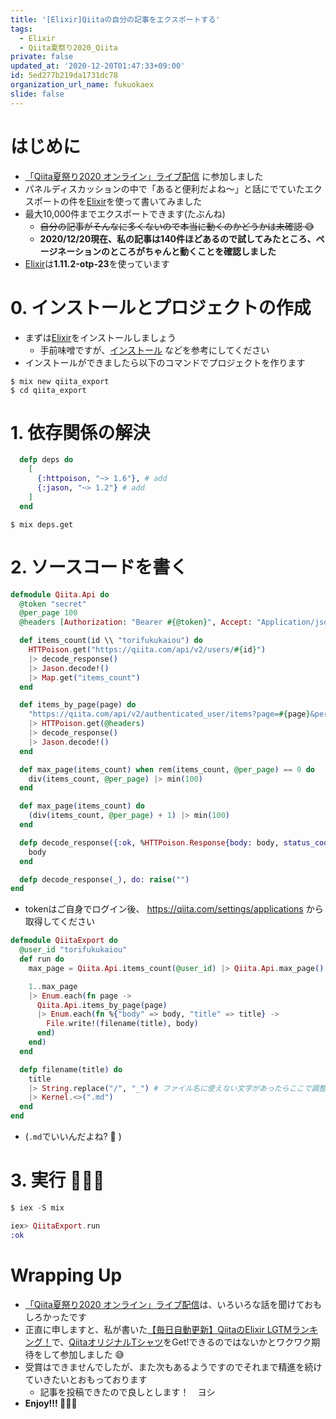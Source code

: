 ```yaml
---
title: '[Elixir]Qiitaの自分の記事をエクスポートする'
tags:
  - Elixir
  - Qiita夏祭り2020_Qiita
private: false
updated_at: '2020-12-20T01:47:33+09:00'
id: 5ed277b219da1731dc78
organization_url_name: fukuokaex
slide: false
---
```

# はじめに
- [「Qiita夏祭り2020 オンライン」ライブ配信](https://connpass.com/event/180539/) に参加しました
- パネルディスカッションの中で「あると便利だよね〜」と話にでていたエクスポートの件を[Elixir](https://elixir-lang.org/)を使って書いてみました
- 最大10,000件までエクスポートできます(たぶんね)
    - ~~自分の記事がそんなに多くないので本当に動くのかどうかは未確認 :sweat_smile:~~
    - **2020/12/20現在、私の記事は140件ほどあるので試してみたところ、ページネーションのところがちゃんと動くことを確認しました**
- [Elixir](https://elixir-lang.org/)は**1.11.2-otp-23**を使っています

# 0. インストールとプロジェクトの作成
- まずは[Elixir](https://elixir-lang.org/)をインストールしましょう
    - 手前味噌ですが、[インストール](https://qiita.com/torifukukaiou/items/d04d0273749c41eb50af#0-%E3%82%A4%E3%83%B3%E3%82%B9%E3%83%88%E3%83%BC%E3%83%AB) などを参考にしてください
- インストールができましたら以下のコマンドでプロジェクトを作ります

```
$ mix new qiita_export
$ cd qiita_export
```

# 1. 依存関係の解決

```elixir:mix.exs
  defp deps do
    [
      {:httpoison, "~> 1.6"}, # add
      {:jason, "~> 1.2"} # add
    ]
  end
```

```
$ mix deps.get
```

# 2. ソースコードを書く

```elixir:lib/qiita/api.ex
defmodule Qiita.Api do
  @token "secret"
  @per_page 100
  @headers [Authorization: "Bearer #{@token}", Accept: "Application/json; Charset=utf-8"]

  def items_count(id \\ "torifukukaiou") do
    HTTPoison.get("https://qiita.com/api/v2/users/#{id}")
    |> decode_response()
    |> Jason.decode!()
    |> Map.get("items_count")
  end

  def items_by_page(page) do
    "https://qiita.com/api/v2/authenticated_user/items?page=#{page}&per_page=#{@per_page}"
    |> HTTPoison.get(@headers)
    |> decode_response()
    |> Jason.decode!()
  end

  def max_page(items_count) when rem(items_count, @per_page) == 0 do
    div(items_count, @per_page) |> min(100)
  end

  def max_page(items_count) do
    (div(items_count, @per_page) + 1) |> min(100)
  end

  defp decode_response({:ok, %HTTPoison.Response{body: body, status_code: 200}}) do
    body
  end

  defp decode_response(_), do: raise("")
end
```

- tokenはご自身でログイン後、 https://qiita.com/settings/applications から取得してください

```elixir:qiita_export.ex
defmodule QiitaExport do
  @user_id "torifukukaiou"
  def run do
    max_page = Qiita.Api.items_count(@user_id) |> Qiita.Api.max_page()

    1..max_page
    |> Enum.each(fn page ->
      Qiita.Api.items_by_page(page)
      |> Enum.each(fn %{"body" => body, "title" => title} ->
        File.write!(filename(title), body)
      end)
    end)
  end

  defp filename(title) do
    title
    |> String.replace("/", "_") # ファイル名に使えない文字があったらここで調整
    |> Kernel.<>(".md")
  end
end
```

- (`.md`でいいんだよね? :thinking: )


# 3. 実行 :rocket::rocket::rocket:

```elixir
$ iex -S mix

iex> QiitaExport.run
:ok
``` 

# Wrapping Up
- [「Qiita夏祭り2020 オンライン」ライブ配信](https://connpass.com/event/180539/)は、いろいろな話を聞けておもしろかったです
- 正直に申しますと、私が書いた[【毎日自動更新】QiitaのElixir LGTMランキング！](https://qiita.com/torifukukaiou/items/1edb3e961acf002478fd)で、[QiitaオリジナルTシャツ](https://qiita.com/official-events/0e872f8893283d4fd212#qiita%E8%B3%9E)をGet!できるのではないかとワクワク期待をして参加しました :sweat_smile:
- 受賞はできませんでしたが、また次もあるようですのでそれまで精進を続けていきたいとおもっております
    - 記事を投稿できたので良しとします！　ヨシ
- **Enjoy!!! :rocket::rocket::rocket:** 
